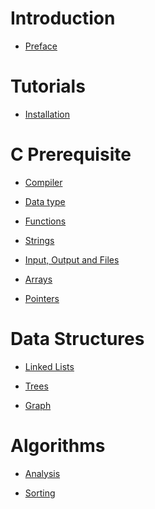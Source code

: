 # Introduction

- [Preface](./preface.md)

# Tutorials

- [Installation](./tutorials/installation.md)

# C Prerequisite

- [Compiler](./prerequisite/compiler.md)

- [Data type](./prerequisite/datatype.md)

- [Functions](./prerequisite/functions.md)

- [Strings](./prerequisite/strings.md)

- [Input, Output and Files](./prerequisite/io.md)

- [Arrays](./prerequisite/arrays.md)
  
- [Pointers]()

# Data Structures

- [Linked Lists]()
  
- [Trees]()
  
- [Graph]()

# Algorithms

- [Analysis](./algorithms/analysis.md)

- [Sorting](./algorithms/sorting.md)
